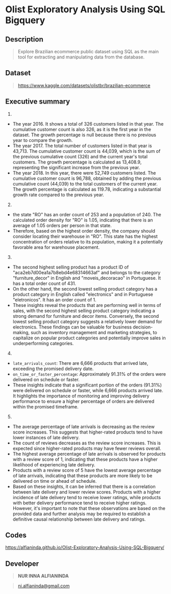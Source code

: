 # Olist Exploratory Analysis Using SQL Bigquery


## Description

> Explore Brazilian ecommerce public dataset using SQL as the main tool for extracting and manipulating data from the database.


## Dataset

> https://www.kaggle.com/datasets/olistbr/brazilian-ecommerce


## Executive summary

1. 
* The year 2016. It shows a total of 326 customers listed in that year. The cumulative customer count is also 326, as it is the first year in the dataset. The growth percentage is null because there is no previous year to compare the growth.
* The year 2017. The total number of customers listed in that year is 43,713. The cumulative customer count is 44,039, which is the sum of the previous cumulative count (326) and the current year's total customers. The growth percentage is calculated as 13,408.9, representing the significant increase from the previous year.
* The year 2018. In this year, there were 52,749 customers listed. The cumulative customer count is 96,788, obtained by adding the previous cumulative count (44,039) to the total customers of the current year. The growth percentage is calculated as 119.78, indicating a substantial growth rate compared to the previous year.

2. 
* the state "RO" has an order count of 253 and a population of 240. The calculated order density for "RO" is 1.05, indicating that there is an average of 1.05 orders per person in that state.
* Therefore, based on the highest order density, the company should consider locating their warehouse in "RO". This state has the highest concentration of orders relative to its population, making it a potentially favorable area for warehouse placement.

3.
* The second highest selling product has a product ID of "aca2eb7d00ea1a7b8ebd4e68314663af" and belongs to the category "furniture_decor" in English and "moveis_decoracao" in Portuguese. It has a total order count of 431.
* On the other hand, the second lowest selling product category has a product category in English called "electronics" and in Portuguese "eletronicos". It has an order count of 1.
* These insights reveal the products that are performing well in terms of sales, with the second highest selling product category indicating a strong demand for furniture and decor items. Conversely, the second lowest selling product category suggests a relatively lower demand for electronics. These findings can be valuable for business decision-making, such as inventory management and marketing strategies, to capitalize on popular product categories and potentially improve sales in underperforming categories.

4. 
* `late_arrivals_count`: There are 6,666 products that arrived late, exceeding the promised delivery date.
* `on_time_or_faster_percentage`: Approximately 91.31% of the orders were delivered on schedule or faster.
* These insights indicate that a significant portion of the orders (91.31%) were delivered on schedule or faster, while 6,666 products arrived late. It highlights the importance of monitoring and improving delivery performance to ensure a higher percentage of orders are delivered within the promised timeframe.

5.
* The average percentage of late arrivals is decreasing as the review score increases. This suggests that higher-rated products tend to have lower instances of late delivery.
* The count of reviews decreases as the review score increases. This is expected since higher-rated products may have fewer reviews overall.
* The highest average percentage of late arrivals is observed for products with a review score of 1, indicating that these products have a higher likelihood of experiencing late delivery.
* Products with a review score of 5 have the lowest average percentage of late arrivals, indicating that these products are more likely to be delivered on time or ahead of schedule.
* Based on these insights, it can be inferred that there is a correlation between late delivery and lower review scores. Products with a higher incidence of late delivery tend to receive lower ratings, while products with better delivery performance tend to receive higher ratings. However, it's important to note that these observations are based on the provided data and further analysis may be required to establish a definitive causal relationship between late delivery and ratings.


## Codes 

https://alfianinda.github.io/Olist-Exploratory-Analysis-Using-SQL-Bigquery/


## Developer

> **NUR INNA ALFIANINDA**

> ni.alfianinda@gmail.com

